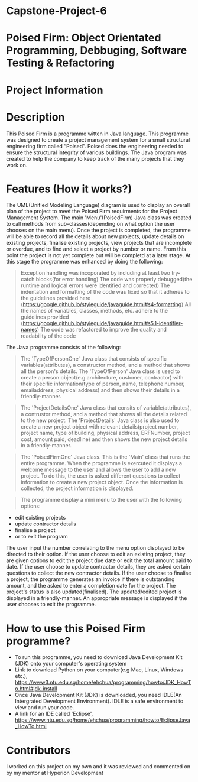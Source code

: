 # Capstone-Project-6
# Poised Firm: Object Orientated Programming, Debbuging, Software Testing & Refactoring
# Project Information
# Description

This Poised Firm is a programme witten in Java language. This programme was designed to create a project management system for a small structural engineering firm called “Poised”.
Poised does the engineering needed to ensure the structural integrity of various buildings. The Java program was created to help the company to keep track of the many projects that they work on.

# Features (How it works?)

The UML(Unified Modeling Language) diagram is used to display an overall plan of the project to meet the Poised Firm requirments for the Project Management System. The main 'Menu'(PoisedFirm) Java class was created to call methods from sub-classes(depending on what option the user chooses on the main menu). Once the project is completed, the programme will be able to record all the details about new projects, update details on existing projects, finalise existing projects, view projects that are incomplete or overdue, and to find and select a project by number or name. From this point the project is not yet complete but will be completd at a later stage. At this stage the programme was enhanced by doing the following:

> Exception handling was incoporated by including at least two try-catch blocks(for error handling)
> The code was properly debugged(the runtime and logical errors were identified and corrected)
> The indentation and formatting of the code was fixed so that it adheres to the guidelines provided here (https://google.github.io/styleguide/javaguide.html#s4-formatting)
> All the names of variables, classes, methods, etc. adhere to the guidelines provided (https://google.github.io/styleguide/javaguide.html#s5.1-identifier-names)
> The code was refactored to improve the quality and readability of the code

The Java programme consists of the following:

> The 'TypeOfPersonOne' Java class that consists of specific variables(attributes), a constructor method, and a method that shows all the person's details. The 'TypeOfPerson' Java   class is used to create a person object(e.g architecture, customer, contractor) with their specific information(type of person, name, telephone number, emailaddress,             physical address) and then shows their details in a friendly-manner.

> The 'ProjectDetailsOne' Java class that consits of variable(attributes), a contrustor method, and a method that shows all the details related to the new project. The               'ProjectDetails' Java class is also used to create a new project object with relevant details(project number, project name, type of building, physical address, ERFNumber,       project cost, amount paid, deadline) and then shows the new project details in a friendly-manner.

> The 'PoisedFirmOne' Java class. This is the 'Main' class that runs the entire programme. When the programme is exercuted it displays a welcome message to the user and allows the   user to add a new project. To do this, the user is asked different questions to collect information to create a new project object. Once the information is collected, the       project information is displayed.

> The programme display a mini menu to the user with the following options:

* edit existing projects 
* update contractor details 
* finalise a project
* or to exit the program

The user input the number correlating to the menu option displayed to be directed to their option. If the user choose to edit an existing project, they are given options to edit the project due date or edit the total amount paid to date. If the user choose to update contractor details, they are asked certain questions to collect the new contractor details. If the user choose to finalise a project, the programme generates an invoice if there is outstanding amount, and the asked to enter a completion date for the project.
The project's status is also updated(finalised). The updated/edited project is displayed in a friendly-manner. An appropriate message is displayed if the user chooses to exit the programme.

# How to use this Poised Firm programme?

* To run this programme, you need to download Java Development Kit (JDK) onto your computer's operating system 
* Link to download Python on your computer(e.g Mac, Linux, Windows etc.), https://www3.ntu.edu.sg/home/ehchua/programming/howto/JDK_HowTo.html#jdk-install
* Once Java Development Kit (JDK) is downloaded, you need IDLE(An Intergrated Development Environment). IDLE is a safe environment to view and run your code. 
*  A link for an IDE called 'Eclipse', https://www.ntu.edu.sg/home/ehchua/programming/howto/EclipseJava_HowTo.html 

# Contributors

I worked on this project on my own and it was reviewed and commented on by my mentor at Hyperion Development
